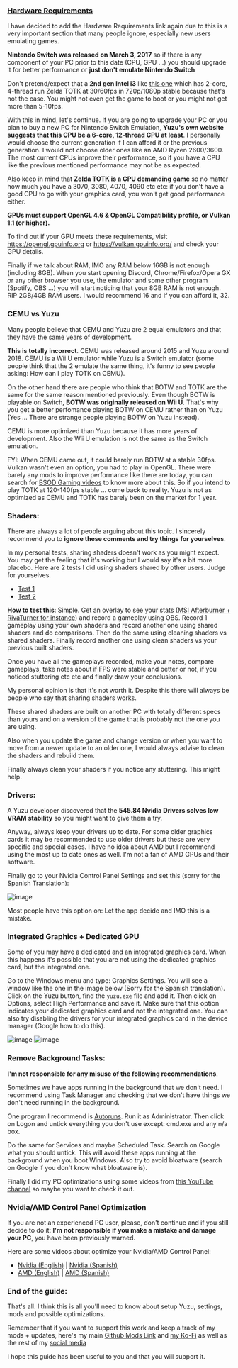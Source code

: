 ### [Hardware Requirements](https://yuzu-emu.org/help/quickstart/#hardware-requirements)

I have decided to add the Hardware Requirements link again due to this is a very important section that many people ignore, especially new users emulating games.

**Nintendo Switch was released on March 3, 2017** so if there is any component of your PC prior to this date (CPU, GPU ...) you should upgrade it for better performance or **just don't emulate Nintendo Switch**

Don't pretend/expect that a **2nd gen Intel i3** like [this one](https://www.intel.la/content/www/xl/es/products/sku/53426/intel-core-i32120-processor-3m-cache-3-30-ghz/specifications.html) which has 2-core, 4-thread run Zelda TOTK at 30/60fps in 720p/1080p stable because that's not the case. You might not even get the game to boot or you might not get more than 5-10fps.

With this in mind, let's continue. If you are going to upgrade your PC or you plan to buy a new PC for Nintendo Switch Emulation, **Yuzu's own website suggests that this CPU be a 6-core, 12-thread CPU at least**. I personally would choose the current generation if I can afford it or the previous generation. I would not choose older ones like an AMD Ryzen 2600/3600. The most current CPUs improve their performance, so if you have a CPU like the previous mentioned performance may not be as expected.

Also keep in mind that **Zelda TOTK is a CPU demanding game** so no matter how much you have a 3070, 3080, 4070, 4090 etc etc: if you don't have a good CPU to go with your graphics card, you won't get good performance either.

**GPUs must support OpenGL 4.6 & OpenGL Compatibility profile, or Vulkan 1.1 (or higher).**

To find out if your GPU meets these requirements, visit https://opengl.gpuinfo.org or https://vulkan.gpuinfo.org/ and check your GPU details.

Finally if we talk about RAM, IMO any RAM below 16GB is not enough (including 8GB). When you start opening Discord, Chrome/Firefox/Opera GX or any other browser you use, the emulator and some other program (Spotify, OBS ...) you will start noticing that your 8GB RAM is not enough. RIP 2GB/4GB RAM users. I would recommend 16 and if you can afford it, 32.

### CEMU vs Yuzu

Many people believe that CEMU and Yuzu are 2 equal emulators and that they have the same years of development. 

**This is totally incorrect**. CEMU was released around 2015 and Yuzu around 2018. CEMU is a Wii U emulator while Yuzu is a Switch emulator (some people think that the 2 emulate the same thing, it's funny to see people asking: How can I play TOTK on CEMU).

On the other hand there are people who think that BOTW and TOTK are the same for the same reason mentioned previously. Even though BOTW is playable on Switch,  **BOTW was originally released on Wii U**. That's why you get a better perfomance playing BOTW on CEMU rather than on Yuzu (Yes ... There are strange people playing BOTW on Yuzu instead).

CEMU is more optimized than Yuzu because it has more years of development. Also the Wii U emulation is not the same as the Switch emulation.

FYI: When CEMU came out, it could barely run BOTW at a stable 30fps. Vulkan wasn't even an option, you had to play in OpenGL. There were barely any mods to improve performance like there are today, you can search for [BSOD Gaming videos](https://www.youtube.com/@BSoDGaming/videos) to know more about this. So if you intend to play TOTK at 120-140fps stable ... come back to reality. Yuzu is not as optimized as CEMU and TOTK has barely been on the market for 1 year.

### Shaders:

There are always a lot of people arguing about this topic. I sincerely recommend you to **ignore these comments and try things for yourselves**.

In my personal tests, sharing shaders doesn't work as you might expect. You may get the feeling that it's working but I would say it's a bit more placebo. Here are 2 tests I did using shaders shared by other users. Judge for yourselves.

- [Test 1](https://youtu.be/JypO8UBHApk?si=AYgdoCwmF9aGoLxA)
- [Test 2](https://www.youtube.com/watch?v=u3x4ZfvptlM)

**How to test this**: Simple. Get an overlay to see your stats ([MSI Afterburner + RivaTurner for instance](https://www.msi.com/Landing/afterburner/graphics-cards)) and record a gameplay using OBS. Record 1 gameplay using your own shaders and record another one using shared shaders and do comparisons. Then do the same using cleaning shaders vs shared shaders. Finally record another one using clean shaders vs your previous built shaders.

Once you have all the gameplays recorded, make your notes, compare gameplays, take notes about if FPS were stable and better or not, if you noticed stuttering etc etc and finally draw your conclusions.

My personal opinion is that it's not worth it. Despite this there will always be people who say that sharing shaders works.

These shared shaders are built on another PC with totally different specs than yours and on a version of the game that is probably not the one you are using.

Also when you update the game and change version or when you want to move from a newer update to an older one, I would always advise to clean the shaders and rebuild them.

Finally always clean your shaders if you notice any stuttering. This might help.

### Drivers:

A Yuzu developer discovered that the **545.84 Nvidia Drivers solves low VRAM stability** so you might want to give them a try.

Anyway, always keep your drivers up to date. For some older graphics cards it may be recommended to use older drivers but these are very specific and special cases. I have no idea about AMD but I recommend using the most up to date ones as well. I'm not a fan of AMD GPUs and their software.

Finally go to your Nvidia Control Panel Settings and set this (sorry for the Spanish Translation):

![image](https://i.imgur.com/xENj0XR.png)

Most people have this option on: Let the app decide and IMO this is a mistake.

### Integrated Graphics + Dedicated GPU

Some of you may have a dedicated and an integrated graphics card. When this happens it's possible that you are not using the dedicated graphics card, but the integrated one.

Go to the Windows menu and type: Graphics Settings. You will see a window like the one in the image below (Sorry for the Spanish translation). Click on the Yuzu button, find the `yuzu.exe` file and add it. Then click on Options, select High Performance and save it. Make sure that this option indicates your dedicated graphics card and not the integrated one. You can also try disabling the drivers for your integrated graphics card in the device manager (Google how to do this).

![image](https://i.imgur.com/SRVvJzo.png)
![image](https://i.imgur.com/zAoeFcT.png)

### Remove Background Tasks:

**I'm not responsible for any misuse of the following recommendations**.

Sometimes we have apps running in the background that we don't need. I recommend using Task Manager and checking that we don't have things we don't need running in the background.

One program I recommend is [Autoruns](https://learn.microsoft.com/en-us/sysinternals/downloads/autoruns). Run it as Administrator. Then click on Logon and untick everything you don't use except: cmd.exe and any n/a box.

Do the same for Services and maybe Scheduled Task. Search on Google what you should untick. This will avoid these apps running at the background when you boot Windows. Also try to avoid bloatware (search on Google if you don't know what bloatware is).

Finally I did my PC optimizations using some videos from [this YouTube channel](https://www.youtube.com/@FR33THY/videos) so maybe you want to check it out.

### Nvidia/AMD Control Panel Optimization

If you are not an experienced PC user, please, don't continue and if you still decide to do it: **I'm not responsible if you make a mistake and damage your PC**, you have been previously warned.

Here are some videos about optimize your Nvidia/AMD Control Panel:

- [Nvidia (English)](https://www.youtube.com/watch?v=uNUyF-d0oa4) | [Nvidia (Spanish)](https://youtu.be/BNKC7U6OHfo?si=KCsVgSZ7XEMFD0vd)
- [AMD (English)](https://youtu.be/wQE5neY1Xlc?si=kYhMrEQrnoqT9KP7) | [AMD (Spanish)](https://youtu.be/B_Kb-AjLu5g?si=GWi7CpVm7etACA3X)

### End of the guide:

That's all. I think this is all you'll need to know about setup Yuzu, settings, mods and possible optimizations.

Remember that if you want to support this work and keep a track of my mods + updates, here's my main [Github Mods Link](https://github.com/StevensND/switch-port-mods) and [my Ko-Fi](https://ko-fi.com/stevenss) as well as the rest of my [social media](https://linktr.ee/stevenssv2)

I hope this guide has been useful to you and that you will support it.